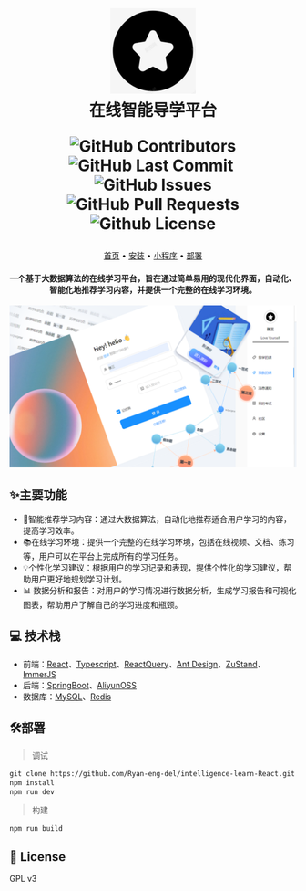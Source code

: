 <h1 align="center">
  <br>
  <a href="https://github.com/Ryan-eng-del/intelligence-learn-React" alt="logo" ><img src="	https://github.com/Ryan-eng-del/intelligence-learn-React/blob/main/public/icon-380.png?raw=true" width="150"/></a>
  <br>
  在线智能导学平台
  <br>
  <p>
  <img alt="GitHub Contributors" src="https://img.shields.io/github/contributors/Ryan-eng-del/intelligence-learn-React" />
  <img alt="GitHub Last Commit" src="https://img.shields.io/github/last-commit/Ryan-eng-del/intelligence-learn-React" />
  <img alt="" src="https://img.shields.io/github/repo-size/Ryan-eng-del/intelligence-learn-React" />
  <img alt="GitHub Issues" src="https://img.shields.io/github/issues/Ryan-eng-del/intelligence-learn-React" />
  <img alt="GitHub Pull Requests" src="https://img.shields.io/github/issues-pr/Ryan-eng-del/intelligence-learn-React" />
  <img alt="Github License" src="https://img.shields.io/github/license/Ryan-eng-del/intelligence-learn-React" />
  </p>

</h1>

<p align="center">
  <a href="#">首页</a> •
  <a href="#">安装</a> •
  <a href="#">小程序</a> •
  <a href="#anchor">部署</a>
</p>

<h4 align="center">一个基于大数据算法的在线学习平台，旨在通过简单易用的现代化界面，自动化、智能化地推荐学习内容，并提供一个完整的在线学习环境。</h4>

![图片展示](public/img/cover.png)


## ✨主要功能
* 🤖智能推荐学习内容：通过大数据算法，自动化地推荐适合用户学习的内容，提高学习效率。
* 📚在线学习环境：提供一个完整的在线学习环境，包括在线视频、文档、练习等，用户可以在平台上完成所有的学习任务。
* 💡个性化学习建议：根据用户的学习记录和表现，提供个性化的学习建议，帮助用户更好地规划学习计划。
* 📊 数据分析和报告：对用户的学习情况进行数据分析，生成学习报告和可视化图表，帮助用户了解自己的学习进度和瓶颈。

## 💻 技术栈
* 前端：[React](https://react.dev/)、[Typescript](https://www.typescriptlang.org/)、[ReactQuery](https://tanstack.com/query/v4/)、[Ant Design](https://ant.design)、[ZuStand](https://github.com/pmndrs/zustand)、[ImmerJS](https://immerjs.github.io/immer/)
* 后端：[SpringBoot](https://spring.io/blog/2019/10/16/spring-boot-2-2-0/)、[AliyunOSS](https://cn.aliyun.com/product/oss)
* 数据库：[MySQL](https://www.mysql.com/)、[Redis](https://redis.io)


## 🛠️部署
<p id="anchor"></p>

> 调试

```shell
git clone https://github.com/Ryan-eng-del/intelligence-learn-React.git
npm install
npm run dev
```
> 构建

```shell
npm run build
```

## 📜 License
GPL v3
